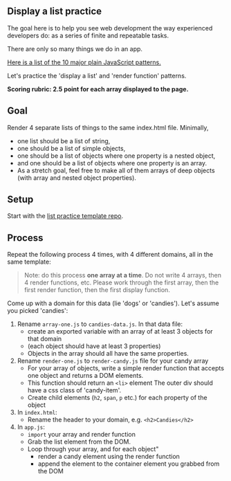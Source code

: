 ## Display a list practice

The goal here is to help you see web development the way experienced developers do: as a series of finite and repeatable tasks.

There are only so many things we do in an app.

[Here is a list of the 10 major plain JavaScript patterns.](https://github.com/alchemycodelab/student-resources/blob/main/curriculum-notes/web/documentation/patterns.md)

Let's practice the 'display a list' and 'render function' patterns.

**Scoring rubric: 2.5 point for each array displayed to the page.**

## Goal

Render 4 separate lists of things to the same index.html file. Minimally,

- one list should be a list of string,
- one should be a list of simple objects,
- one should be a list of objects where one property is a nested object,
- and one should be a list of objects where one property is an array.
- As a stretch goal, feel free to make all of them arrays of deep objects (with array and nested object properties).

## Setup

Start with the [list practice template repo](https://github.com/alchemycodelab/display-a-list-practice).

## Process

Repeat the following process 4 times, with 4 different domains, all in the same template:

> Note: do this process **one array at a time**. Do not write 4 arrays, then 4 render functions, etc. Please work through the first array, then the first render function, then the first display function.

Come up with a domain for this data (lie 'dogs' or 'candies'). Let's assume you picked 'candies':

1.  Rename `array-one.js` to `candies-data.js`. In that data file:
    - create an exported variable with an array of at least 3 objects for that domain
    - (each object should have at least 3 properties)
    - Objects in the array should all have the same properties.
1.  Rename `render-one.js` to `render-candy.js` file for your candy array
    - For your array of objects, write a simple render function that accepts one object and returns a DOM elements.
    - This function should return an `<li>` element The outer div should have a css class of 'candy-item'.
    - Create child elements (`h2`, `span`, `p` etc.) for each property of the object
1.  In `index.html`:
    - Rename the header to your domain, e.g. `<h2>Candies</h2>`
1.  In `app.js`:
    - `import` your array and render function
    - Grab the list element from the DOM.
    - Loop through your array, and for each object"
      - render a candy element using the render function
      - append the element to the container element you grabbed from the DOM
